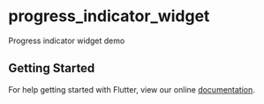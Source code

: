 # progress_indicator_widget

Progress indicator widget demo

## Getting Started

For help getting started with Flutter, view our online
[documentation](https://flutter.io/).

